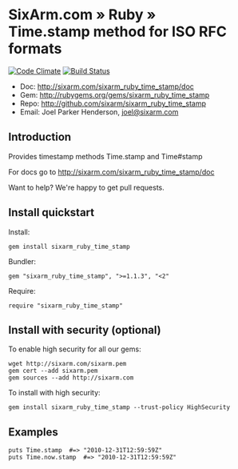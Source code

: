 # SixArm.com » Ruby » <br> Time.stamp method for ISO RFC formats

[![Code Climate](https://codeclimate.com/github/SixArm/sixarm_ruby_time_stamp.png)](https://codeclimate.com/github/SixArm/sixarm_ruby_time_stamp)
[![Build Status](https://travis-ci.org/SixArm/sixarm_ruby_time_stamp.png)](https://travis-ci.org/SixArm/sixarm_ruby_time_stamp)

* Doc: <http://sixarm.com/sixarm_ruby_time_stamp/doc>
* Gem: <http://rubygems.org/gems/sixarm_ruby_time_stamp>
* Repo: <http://github.com/sixarm/sixarm_ruby_time_stamp>
* Email: Joel Parker Henderson, <joel@sixarm.com>

## Introduction

Provides timestamp methods Time.stamp and Time#stamp

For docs go to <http://sixarm.com/sixarm_ruby_time_stamp/doc>

Want to help? We're happy to get pull requests.


## Install quickstart

Install:

    gem install sixarm_ruby_time_stamp

Bundler:

    gem "sixarm_ruby_time_stamp", ">=1.1.3", "<2"

Require:

    require "sixarm_ruby_time_stamp"


## Install with security (optional)

To enable high security	for all	our gems:

    wget http://sixarm.com/sixarm.pem
    gem cert --add sixarm.pem
    gem sources --add http://sixarm.com

To install with high security:

    gem install sixarm_ruby_time_stamp --trust-policy HighSecurity


## Examples

    puts Time.stamp  #=> "2010-12-31T12:59:59Z"
    puts Time.now.stamp  #=> "2010-12-31T12:59:59Z"
